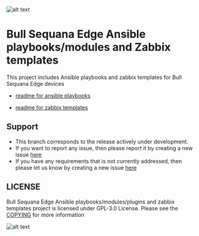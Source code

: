 ![alt text](https://atos.net/wp-content/uploads/2019/05/BullSequana-Edge-1.png) 

# Bull Sequana Edge Ansible playbooks/modules and Zabbix templates

This project includes Ansible playbooks and zabbix templates for Bull Sequana Edge devices

- [readme for ansible playbooks](./ansible/readme.md)

- [readme for zabbix templates](./zabbix/readme.md)

## Support
  * This branch corresponds to the release actively under development.
  * If you want to report any issue, then please report it by creating a new issue [here](https://github.com/atosorigin/bullsequana-edge-system-management/issues)
  * If you have any requirements that is not currently addressed, then please let us know by creating a new issue [here](https://github.com/atosorigin/bullsequana-edge-system-management/issues)

## LICENSE
Bull Sequana Edge Ansible playbooks/modules/plugins and zabbix templates project is licensed under GPL-3.0 License. Please see the [COPYING](./COPYING.md) for more information

![alt text](https://atos.net/wp-content/uploads/2019/05/BullSequanaEdge_Atos.png)
